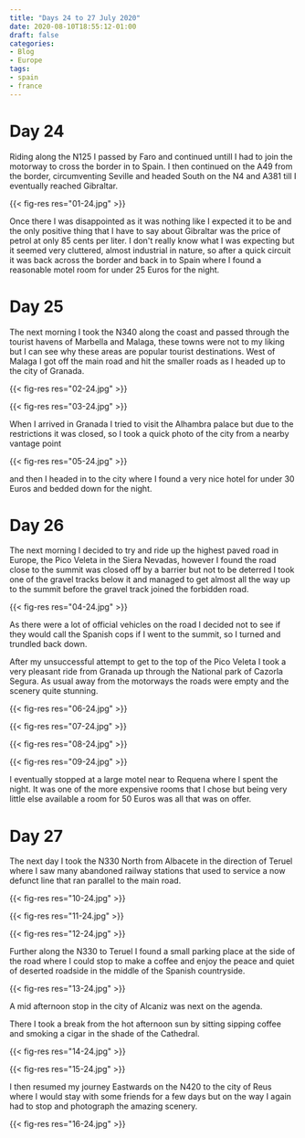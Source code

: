 ```yaml
---
title: "Days 24 to 27 July 2020"
date: 2020-08-10T18:55:12-01:00
draft: false
categories:
- Blog
- Europe
tags:
- spain
- france
---
```


# Day 24

Riding along the N125 I passed by Faro and continued untill I had to join the motorway to cross the border in to Spain. I then continued on the A49 from the border, circumventing Seville and headed South on the N4 and A381 till I eventually reached Gibraltar.

{{< fig-res res="01-24.jpg" >}}

<!--more-->

 Once there I was disappointed as it was nothing like I expected it to be and the only positive thing that I have to say about Gibraltar was the price of petrol at only 85 cents per liter. I don't really know what I was expecting but it seemed very cluttered, almost industrial in nature, so after a quick circuit it was back across the border and back in to Spain where I found a reasonable motel room for under 25 Euros for the night. 

 # Day 25

 The next morning I took the N340 along the coast and passed through the tourist havens of Marbella and Malaga, these towns were not to my liking but I can see why these areas are popular tourist destinations. West of Malaga I got off the main road and hit the smaller roads as I headed up to the city of Granada. 

{{< fig-res res="02-24.jpg" >}}

{{< fig-res res="03-24.jpg" >}}

When I arrived in Granada I tried to visit the Alhambra palace but due to the restrictions it was closed, so I took a quick photo of the city from a nearby vantage point 

{{< fig-res res="05-24.jpg" >}}

and then I headed in to the city where I found a very nice hotel for under 30 Euros and bedded down for the night.

# Day 26

The next morning I decided to try and ride up the highest paved road in Europe, the Pico Veleta in the Siera Nevadas, however I found the road close to the summit was closed off by a barrier but not to be deterred I took one of the gravel tracks below it and managed to get almost all the way up to the summit before the gravel track joined the forbidden road.

{{< fig-res res="04-24.jpg" >}}

As there were a lot of official vehicles on the road I decided not to see if they would call the Spanish cops if I went to the summit, so I turned and trundled back down.

After my unsuccessful attempt to get to the top of the Pico Veleta I took a very pleasant ride from Granada up through the National park of Cazorla Segura. As usual away from the motorways the roads were empty and the scenery quite stunning.

{{< fig-res res="06-24.jpg" >}}

{{< fig-res res="07-24.jpg" >}}

{{< fig-res res="08-24.jpg" >}}

{{< fig-res res="09-24.jpg" >}}

I eventually stopped at a large motel near to Requena where I spent the night. It was one of the more expensive rooms that I chose but being very little else available a room for 50 Euros was all that was on offer.

# Day 27

The next day I took the N330 North from Albacete in the direction of Teruel where I saw many abandoned railway stations that used to service a now defunct line that ran parallel to the main road.

{{< fig-res res="10-24.jpg" >}}

{{< fig-res res="11-24.jpg" >}}

{{< fig-res res="12-24.jpg" >}}

Further along the N330 to Teruel I found a small parking place at the side of the road where I could stop to make a coffee and enjoy the peace and quiet of deserted roadside in the middle of the Spanish countryside.

{{< fig-res res="13-24.jpg" >}}

A mid afternoon stop in the city of Alcaniz was next on the agenda. 

There I took a break from the hot afternoon sun by sitting sipping coffee and smoking a cigar in the shade of the Cathedral.

{{< fig-res res="14-24.jpg" >}}

{{< fig-res res="15-24.jpg" >}}

I then resumed my journey Eastwards on the N420 to the city of Reus where I would stay with some friends for a few days but on the way I again had to stop and photograph the amazing scenery.

{{< fig-res res="16-24.jpg" >}}